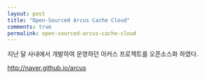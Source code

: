 ```yaml
---
layout: post
title: "Open-Sourced Arcus Cache Cloud"
comments: true
permalink: open-sourced-arcus-cache-cloud
---
```


지난 달 사내에서 개발하여 운영하던 아커스 프로젝트를 오픈소스화 하였다.

http://naver.github.io/arcus
